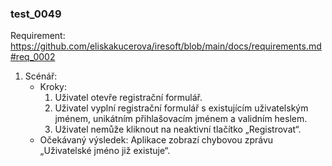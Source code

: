 ### test_0049

Requirement: https://github.com/eliskakucerova/iresoft/blob/main/docs/requirements.md#req_0002

1. Scénář:
    - Kroky:
        1. Uživatel otevře registrační formulář.
        2. Uživatel vyplní registrační formulář s existujícím uživatelským jménem, unikátním přihlašovacím jménem a validním heslem.
        3. Uživatel nemůže kliknout na neaktivní tlačítko „Registrovat“.
    - Očekávaný výsledek: Aplikace zobrazí chybovou zprávu „Uživatelské jméno již existuje“.